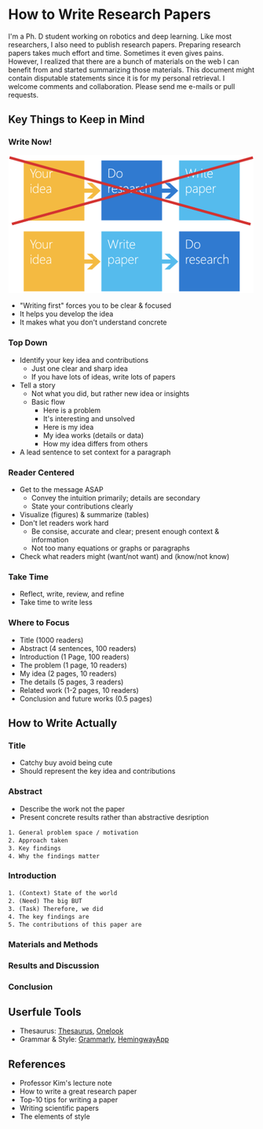 # How to Write Research Papers

I'm a Ph. D student working on robotics and deep learning. Like most researchers, I also need to publish research papers. Preparing research papers takes much effort and time. Sometimes it even gives pains. However, I realized that there are a bunch of materials on the web I can benefit from and started summarizing those materials. This document might contain disputable statements since it is for my personal retrieval. I welcome comments and collaboration. Please send me e-mails or pull requests.

## Key Things to Keep in Mind

### Write Now!
<img src="writing_paradigm.png" width="500">

- "Writing first" forces you to be clear & focused
- It helps you develop the idea
- It makes what you don't understand concrete

### Top Down
- Identify your key idea and contributions
  - Just one clear and sharp idea
  - If you have lots of ideas, write lots of papers
- Tell a story
  - Not what you did, but rather new idea or insights
  - Basic flow
    - Here is a problem
    - It's interesting and unsolved
    - Here is my idea
    - My idea works (details or data)
    - How my idea differs from others
- A lead sentence to set context for a paragraph

### Reader Centered
- Get to the message ASAP
  - Convey the intuition primarily; details are secondary
  - State your contributions clearly
- Visualize (figures) & summarize (tables)
- Don't let readers work hard
  - Be consise, accurate and clear; present enough context & information
  - Not too many equations or graphs or paragraphs
- Check what readers might (want/not want) and (know/not know)

### Take Time
- Reflect, write, review, and refine
- Take time to write less

### Where to Focus
- Title (1000 readers)
- Abstract (4 sentences, 100 readers)
- Introduction (1 Page, 100 readers)
- The problem (1 page, 10 readers)
- My idea (2 pages, 10 readers)
- The details (5 pages, 3 readers)
- Related work (1-2 pages, 10 readers)
- Conclusion and future works (0.5 pages)

## How to Write Actually

### Title
- Catchy buy avoid being cute
- Should represent the key idea and contributions

### Abstract
- Describe the work not the paper
- Present concrete results rather than abstractive desription
```
1. General problem space / motivation
2. Approach taken
3. Key findings
4. Why the findings matter
```

### Introduction
```
1. (Context) State of the world
2. (Need) The big BUT
3. (Task) Therefore, we did
4. The key findings are
5. The contributions of this paper are
```

### Materials and Methods

### Results and Discussion

### Conclusion

## Userfule Tools
- Thesaurus: [Thesaurus](https://www.thesaurus.com/), [Onelook](https://www.onelook.com/thesaurus/)
- Grammar & Style: [Grammarly](https://app.grammarly.com/), [HemingwayApp](http://www.hemingwayapp.com/)

## References

* Professor Kim's lecture note
* How to write a great research paper
* Top-10 tips for writing a paper
* Writing scientific papers
* The elements of style
